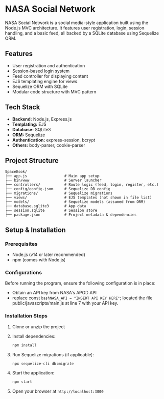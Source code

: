 # NASA Social Network

NASA Social Network is a social media-style application built using the Node.js MVC architecture. It features user registration, login, session handling, and a basic feed, all backed by a SQLite database using Sequelize ORM.

## Features

- User registration and authentication
- Session-based login system
- Feed controller for displaying content
- EJS templating engine for views
- Sequelize ORM with SQLite
- Modular code structure with MVC pattern

## Tech Stack

- **Backend:** Node.js, Express.js
- **Templating:** EJS
- **Database:** SQLite3
- **ORM:** Sequelize
- **Authentication:** express-session, bcrypt
- **Others:** body-parser, cookie-parser

## Project Structure

```
SpaceBook/
├── app.js                 # Main app setup
├── bin/www                # Server launcher
├── controllers/           # Route logic (feed, login, register, etc.)
├── config/config.json     # Sequelize DB config
├── migrations/            # Sequelize migrations
├── views/                 # EJS templates (not shown in file list)
├── models/                # Sequelize models (assumed from ORM)
├── database.sqlite3       # App data
├── session.sqlite         # Session store
├── package.json           # Project metadata & dependencies
```

## Setup & Installation

### Prerequisites

- Node.js (v14 or later recommended)
- npm (comes with Node.js)

### Configurations
Before running the program, ensure the following configuration is in place:

- Obtain an API key from NASA's APOD API
- replace const ```bashNASA_API = "INSERT API KEY HERE"```; located the file public/javascripts/main.js at line 7 with your API key.

### Installation Steps

1. Clone or unzip the project
2. Install dependencies:

   ```bash
   npm install
   ```

3. Run Sequelize migrations (if applicable):

   ```bash
   npx sequelize-cli db:migrate
   ```

4. Start the application:

   ```bash
   npm start
   ```

5. Open your browser at `http://localhost:3000`

